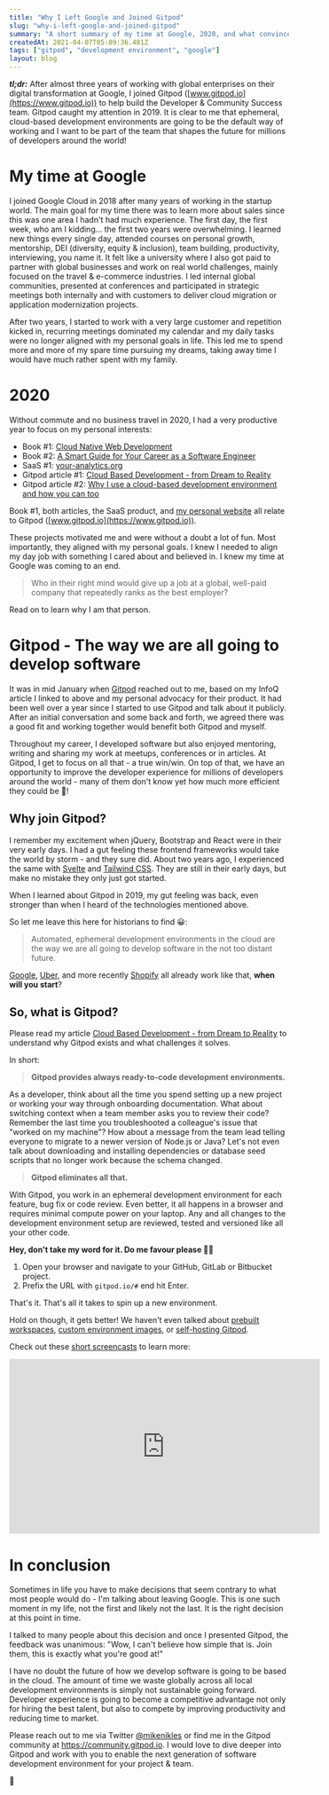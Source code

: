 ```yaml
---
title: "Why I Left Google and Joined Gitpod"
slug: "why-i-left-google-and-joined-gitpod"
summary: "A short summary of my time at Google, 2020, and what convinced me to go back to the startup world."
createdAt: 2021-04-07T05:09:36.481Z
tags: ["gitpod", "development environment", "google"]
layout: blog
---
```


<script>
  const assetsBasePath = `/blog/${slug}`;
</script>

**_tl;dr:_** After almost three years of working with global enterprises on their digital transformation at Google, I joined Gitpod ([www.gitpod.io](https://www.gitpod.io)) to help build the Developer & Community Success team. Gitpod caught my attention in 2019. It is clear to me that ephemeral, cloud-based development environments are going to be the default way of working and I want to be part of the team that shapes the future for millions of developers around the world!

# My time at Google

I joined Google Cloud in 2018 after many years of working in the startup world. The main goal for my time there was to learn more about sales since this was one area I hadn't had much experience.
The first day, the first week, who am I kidding... the first two years were overwhelming. I learned new things every single day, attended courses on personal growth, mentorship, DEI (diversity, equity & inclusion), team building, productivity, interviewing, you name it. It felt like a university where I also got paid to partner with global businesses and work on real world challenges, mainly focused on the travel & e-commerce industries. I led internal global communities, presented at conferences and participated in strategic meetings both internally and with customers to deliver cloud migration or application modernization projects.

After two years, I started to work with a very large customer and repetition kicked in, recurring meetings dominated my calendar and my daily tasks were no longer aligned with my personal goals in life. This led me to spend more and more of my spare time pursuing my dreams, taking away time I would have much rather spent with my family.

# 2020

Without commute and no business travel in 2020, I had a very productive year to focus on my personal interests:
* Book #1: [Cloud Native Web Development](https://gum.co/cloud-native-web-development)
* Book #2: [A Smart Guide for Your Career as a Software Engineer](https://gum.co/a-smart-guide-for-your-career-as-a-software-engineer)
* SaaS #1: [your-analytics.org](https://www.your-analytics.org)
* Gitpod article #1: [Cloud Based Development - from Dream to Reality](https://www.infoq.com/articles/cloud-based-development)
* Gitpod article #2: [Why I use a cloud-based development environment and how you can too](https://www.mikenikles.com/blog/why-i-use-a-cloud-based-development-environment-and-how-you-can-too)

Book #1, both articles, the SaaS product, and [my personal website](https://www.mikenikles.com) all relate to Gitpod ([www.gitpod.io](https://www.gitpod.io)).

These projects motivated me and were without a doubt a lot of fun. Most importantly, they aligned with my personal goals. I knew I needed to align my day job with something I cared about and believed in. I knew my time at Google was coming to an end.

> Who in their right mind would give up a job at a global, well-paid company that repeatedly ranks as the best employer?

Read on to learn why I am that person.

# Gitpod - The way we are all going to develop software

It was in mid January when [Gitpod](https://www.gitpod.io) reached out to me, based on my InfoQ article I linked to above and my personal advocacy for their product. It had been well over a year since I started to use Gitpod and talk about it publicly. After an initial conversation and some back and forth, we agreed there was a good fit and working together would benefit both Gitpod and myself.

Throughout my career, I developed software but also enjoyed mentoring, writing and sharing my work at meetups, conferences or in articles. At Gitpod, I get to focus on all that - a true win/win. On top of that, we have an opportunity to improve the developer experience for millions of developers around the world - many of them don't know yet how much more efficient they could be 🚀!

## Why join Gitpod?

I remember my excitement when jQuery, Bootstrap and React were in their very early days. I had a gut feeling these frontend frameworks would take the world by storm - and they sure did. 
About two years ago, I experienced the same with [Svelte](https://www.svelte.dev) and [Tailwind CSS](https://tailwindcss.com). They are still in their early days, but make no mistake they only just got started.

When I learned about Gitpod in 2019, my gut feeling was back, even stronger than when I heard of the technologies mentioned above.

So let me leave this here for historians to find 😀:

> Automated, ephemeral development environments in the cloud are the way we are all going to develop software in the not too distant future.

[Google](https://www.quora.com/What-does-Googles-web-IDE-look-like), [Uber](https://eng.uber.com/tech-stack-part-one-foundation), and more recently [Shopify](https://twitter.com/jmwind/status/1331364214582222854) all already work like that, **when will you start**?

## So, what is Gitpod?

Please read my article [Cloud Based Development - from Dream to Reality](https://www.infoq.com/articles/cloud-based-development) to understand why Gitpod exists and what challenges it solves.

In short:

> **Gitpod provides always ready-to-code development environments.**

As a developer, think about all the time you spend setting up a new project or working your way through onboarding documentation. What about switching context when a team member asks you to review their code? Remember the last time you troubleshooted a colleague's issue that "worked on my machine"? How about a message from the team lead telling everyone to migrate to a newer version of Node.js or Java? Let's not even talk about downloading and installing dependencies or database seed scripts that no longer work because the schema changed.

> **Gitpod eliminates all that.**

With Gitpod, you work in an ephemeral development environment for each feature, bug fix or code review. Even better, it all happens in a browser and requires minimal compute power on your laptop. Any and all changes to the development environment setup are reviewed, tested and versioned like all your other code.

**Hey, don't take my word for it. Do me favour please 🙏🏻**
1. Open your browser and navigate to your GitHub, GitLab or Bitbucket project.
1. Prefix the URL with `gitpod.io/#` end hit Enter.

That's it. That's all it takes to spin up a new environment.

Hold on though, it gets better! We haven't even talked about [prebuilt workspaces](https://www.gitpod.io/docs/prebuilds), [custom environment images](https://www.gitpod.io/docs/config-docker), or [self-hosting Gitpod](https://www.gitpod.io/docs/self-hosted/latest/self-hosted).

Check out these [short screencasts](https://www.gitpod.io/screencasts) to learn more:

<iframe title="Gitpod Screencasts" width="560" height="315" src="https://www.youtube.com/embed/videoseries?list=PL3TSF5whlprUnnV_eicD_V1_llLn3s3nO" frameborder="0" allow="autoplay; encrypted-media" allowfullscreen></iframe>
<br />

# In conclusion

Sometimes in life you have to make decisions that seem contrary to what most people would do - I'm talking about leaving Google. This is one such moment in my life, not the first and likely not the last. It is the right decision at this point in time.

I talked to many people about this decision and once I presented Gitpod, the feedback was unanimous: "Wow, I can't believe how simple that is. Join them, this is exactly what you're good at!"

I have no doubt the future of how we develop software is going to be based in the cloud. The amount of time we waste globally across all local development environments is simply not sustainable going forward. Developer experience is going to become a competitive advantage not only for hiring the best talent, but also to compete by improving productivity and reducing time to market.

Please reach out to me via Twitter [@mikenikles](https://twitter.com/mikenikles) or find me in the Gitpod community at https://community.gitpod.io. I would love to dive deeper into Gitpod and work with you to enable the next generation of software development environment for your project & team.

👋
